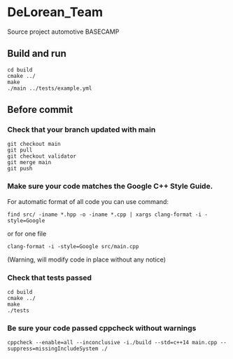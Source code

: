 # DeLorean_Team
Source project automotive BASECAMP


## Build and run
```
cd build
cmake ../
make
./main ../tests/example.yml
```

## Before commit   

### Check that your branch updated with main 
```
git checkout main
git pull
git checkout validator
git merge main
git push
```

### Make sure your code matches the Google C++ Style Guide.  
For automatic format of all code you can use command: 
```
find src/ -iname *.hpp -o -iname *.cpp | xargs clang-format -i -style=Google
```

or for one file 
```
clang-format -i -style=Google src/main.cpp
```
(Warning, will modify code in place without any notice)

### Check that tests passed 
```
cd build
cmake ../
make
./tests
```

### Be sure your code passed cppcheck without warnings 
```
cppcheck --enable=all --inconclusive -i./build --std=c++14 main.cpp --suppress=missingIncludeSystem ./
```